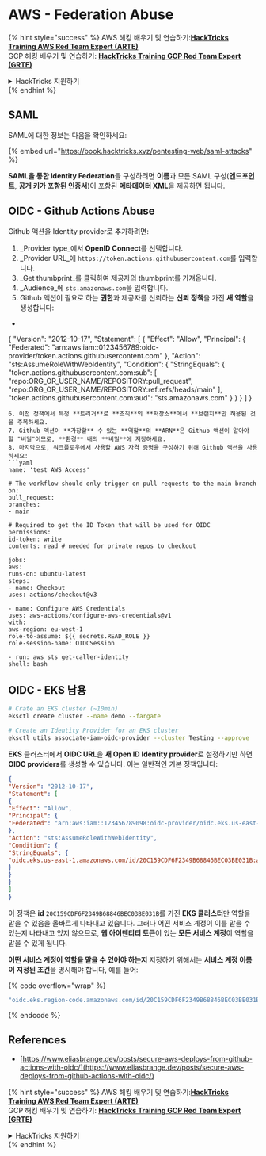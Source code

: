# AWS - Federation Abuse

{% hint style="success" %}
AWS 해킹 배우기 및 연습하기:<img src="../../../.gitbook/assets/image (1).png" alt="" data-size="line">[**HackTricks Training AWS Red Team Expert (ARTE)**](https://training.hacktricks.xyz/courses/arte)<img src="../../../.gitbook/assets/image (1).png" alt="" data-size="line">\
GCP 해킹 배우기 및 연습하기: <img src="../../../.gitbook/assets/image (2).png" alt="" data-size="line">[**HackTricks Training GCP Red Team Expert (GRTE)**<img src="../../../.gitbook/assets/image (2).png" alt="" data-size="line">](https://training.hacktricks.xyz/courses/grte)

<details>

<summary>HackTricks 지원하기</summary>

* [**구독 계획**](https://github.com/sponsors/carlospolop) 확인하기!
* **💬 [**Discord 그룹**](https://discord.gg/hRep4RUj7f) 또는 [**텔레그램 그룹**](https://t.me/peass)에 참여하거나 **Twitter** 🐦 [**@hacktricks\_live**](https://twitter.com/hacktricks\_live)**를 팔로우하세요.**
* **[**HackTricks**](https://github.com/carlospolop/hacktricks) 및 [**HackTricks Cloud**](https://github.com/carlospolop/hacktricks-cloud) 깃허브 리포지토리에 PR을 제출하여 해킹 트릭을 공유하세요.**

</details>
{% endhint %}

## SAML

SAML에 대한 정보는 다음을 확인하세요:

{% embed url="https://book.hacktricks.xyz/pentesting-web/saml-attacks" %}

**SAML을 통한 Identity Federation**을 구성하려면 **이름**과 모든 SAML 구성(**엔드포인트**, **공개 키가 포함된 인증서**)이 포함된 **메타데이터 XML**을 제공하면 됩니다.

## OIDC - Github Actions Abuse

Github 액션을 Identity provider로 추가하려면:

1. _Provider type_에서 **OpenID Connect**를 선택합니다.
2. _Provider URL_에 `https://token.actions.githubusercontent.com`를 입력합니다.
3. _Get thumbprint_를 클릭하여 제공자의 thumbprint를 가져옵니다.
4. _Audience_에 `sts.amazonaws.com`을 입력합니다.
5. Github 액션이 필요로 하는 **권한**과 제공자를 신뢰하는 **신뢰 정책**을 가진 **새 역할**을 생성합니다:
* ```json
{
"Version": "2012-10-17",
"Statement": [
{
"Effect": "Allow",
"Principal": {
"Federated": "arn:aws:iam::0123456789:oidc-provider/token.actions.githubusercontent.com"
},
"Action": "sts:AssumeRoleWithWebIdentity",
"Condition": {
"StringEquals": {
"token.actions.githubusercontent.com:sub": [
"repo:ORG_OR_USER_NAME/REPOSITORY:pull_request",
"repo:ORG_OR_USER_NAME/REPOSITORY:ref:refs/heads/main"
],
"token.actions.githubusercontent.com:aud": "sts.amazonaws.com"
}
}
}
]
}
```
6. 이전 정책에서 특정 **트리거**로 **조직**의 **저장소**에서 **브랜치**만 허용된 것을 주목하세요.
7. Github 액션이 **가장할** 수 있는 **역할**의 **ARN**은 Github 액션이 알아야 할 "비밀"이므로, **환경** 내의 **비밀**에 저장하세요.
8. 마지막으로, 워크플로우에서 사용할 AWS 자격 증명을 구성하기 위해 Github 액션을 사용하세요:
```yaml
name: 'test AWS Access'

# The workflow should only trigger on pull requests to the main branch
on:
pull_request:
branches:
- main

# Required to get the ID Token that will be used for OIDC
permissions:
id-token: write
contents: read # needed for private repos to checkout

jobs:
aws:
runs-on: ubuntu-latest
steps:
- name: Checkout
uses: actions/checkout@v3

- name: Configure AWS Credentials
uses: aws-actions/configure-aws-credentials@v1
with:
aws-region: eu-west-1
role-to-assume: ${{ secrets.READ_ROLE }}
role-session-name: OIDCSession

- run: aws sts get-caller-identity
shell: bash
```
## OIDC - EKS 남용
```bash
# Crate an EKS cluster (~10min)
eksctl create cluster --name demo --fargate
```

```bash
# Create an Identity Provider for an EKS cluster
eksctl utils associate-iam-oidc-provider --cluster Testing --approve
```
**EKS** 클러스터에서 **OIDC URL**을 **새 Open ID Identity provider**로 설정하기만 하면 **OIDC providers**를 생성할 수 있습니다. 이는 일반적인 기본 정책입니다:
```json
{
"Version": "2012-10-17",
"Statement": [
{
"Effect": "Allow",
"Principal": {
"Federated": "arn:aws:iam::123456789098:oidc-provider/oidc.eks.us-east-1.amazonaws.com/id/20C159CDF6F2349B68846BEC03BE031B"
},
"Action": "sts:AssumeRoleWithWebIdentity",
"Condition": {
"StringEquals": {
"oidc.eks.us-east-1.amazonaws.com/id/20C159CDF6F2349B68846BEC03BE031B:aud": "sts.amazonaws.com"
}
}
}
]
}
```
이 정책은 **id** `20C159CDF6F2349B68846BEC03BE031B`를 가진 **EKS 클러스터**만 역할을 맡을 수 있음을 올바르게 나타내고 있습니다. 그러나 어떤 서비스 계정이 이를 맡을 수 있는지 나타내고 있지 않으므로, **웹 아이덴티티 토큰**이 있는 **모든 서비스 계정**이 역할을 맡을 수 있게 됩니다.

**어떤 서비스 계정이 역할을 맡을 수 있어야 하는지** 지정하기 위해서는 **서비스 계정 이름이 지정된 조건**을 명시해야 합니다, 예를 들어: 

{% code overflow="wrap" %}
```bash
"oidc.eks.region-code.amazonaws.com/id/20C159CDF6F2349B68846BEC03BE031B:sub": "system:serviceaccount:default:my-service-account",
```
{% endcode %}

## References

* [https://www.eliasbrange.dev/posts/secure-aws-deploys-from-github-actions-with-oidc/](https://www.eliasbrange.dev/posts/secure-aws-deploys-from-github-actions-with-oidc/)

{% hint style="success" %}
AWS 해킹 배우기 및 연습하기:<img src="../../../.gitbook/assets/image (1).png" alt="" data-size="line">[**HackTricks Training AWS Red Team Expert (ARTE)**](https://training.hacktricks.xyz/courses/arte)<img src="../../../.gitbook/assets/image (1).png" alt="" data-size="line">\
GCP 해킹 배우기 및 연습하기: <img src="../../../.gitbook/assets/image (2).png" alt="" data-size="line">[**HackTricks Training GCP Red Team Expert (GRTE)**<img src="../../../.gitbook/assets/image (2).png" alt="" data-size="line">](https://training.hacktricks.xyz/courses/grte)

<details>

<summary>HackTricks 지원하기</summary>

* [**구독 계획**](https://github.com/sponsors/carlospolop) 확인하기!
* **💬 [**Discord 그룹**](https://discord.gg/hRep4RUj7f) 또는 [**텔레그램 그룹**](https://t.me/peass)에 참여하거나 **Twitter** 🐦 [**@hacktricks\_live**](https://twitter.com/hacktricks\_live)**를 팔로우하세요.**
* **[**HackTricks**](https://github.com/carlospolop/hacktricks) 및 [**HackTricks Cloud**](https://github.com/carlospolop/hacktricks-cloud) GitHub 리포지토리에 PR을 제출하여 해킹 팁을 공유하세요.**

</details>
{% endhint %}
